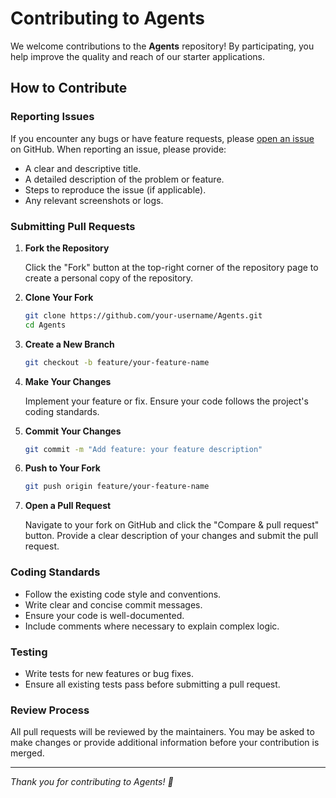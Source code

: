 # Contributing to Agents

We welcome contributions to the **Agents** repository! By participating, you help improve the quality and reach of our starter applications.

## How to Contribute

### Reporting Issues

If you encounter any bugs or have feature requests, please [open an issue](https://github.com/MediaSFU/Agents/issues) on GitHub. When reporting an issue, please provide:

- A clear and descriptive title.
- A detailed description of the problem or feature.
- Steps to reproduce the issue (if applicable).
- Any relevant screenshots or logs.

### Submitting Pull Requests

1. **Fork the Repository**

   Click the "Fork" button at the top-right corner of the repository page to create a personal copy of the repository.

2. **Clone Your Fork**

   ```bash
   git clone https://github.com/your-username/Agents.git
   cd Agents
   ```

3. **Create a New Branch**

   ```bash
   git checkout -b feature/your-feature-name
   ```

4. **Make Your Changes**

   Implement your feature or fix. Ensure your code follows the project's coding standards.

5. **Commit Your Changes**

   ```bash
   git commit -m "Add feature: your feature description"
   ```

6. **Push to Your Fork**

   ```bash
   git push origin feature/your-feature-name
   ```

7. **Open a Pull Request**

   Navigate to your fork on GitHub and click the "Compare & pull request" button. Provide a clear description of your changes and submit the pull request.

### Coding Standards

- Follow the existing code style and conventions.
- Write clear and concise commit messages.
- Ensure your code is well-documented.
- Include comments where necessary to explain complex logic.

### Testing

- Write tests for new features or bug fixes.
- Ensure all existing tests pass before submitting a pull request.

### Review Process

All pull requests will be reviewed by the maintainers. You may be asked to make changes or provide additional information before your contribution is merged.

---

*Thank you for contributing to Agents! 🙌*